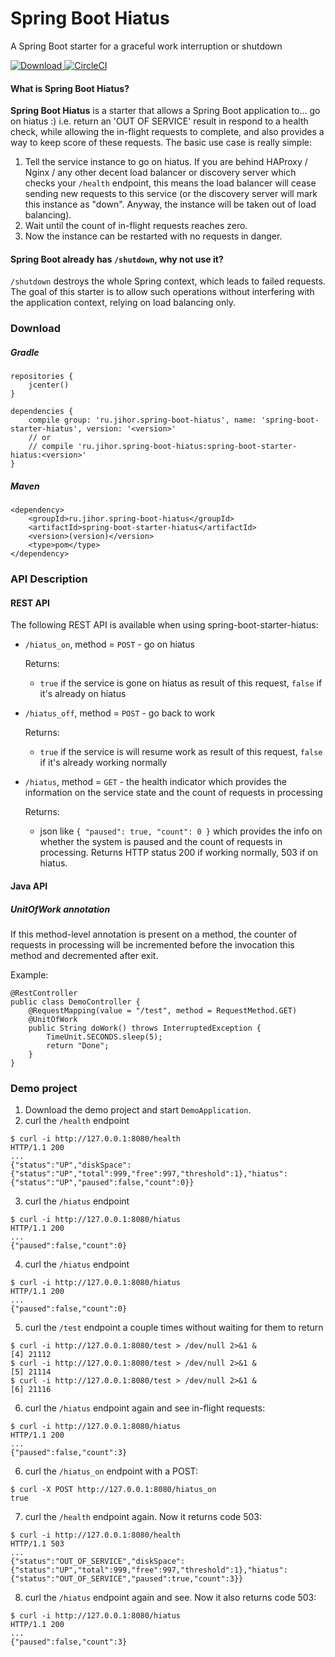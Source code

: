 # Spring Boot Hiatus
A Spring Boot starter for a graceful work interruption or shutdown 

[ ![Download](https://api.bintray.com/packages/jihor/maven/spring-boot-hiatus/images/download.svg) ](https://bintray.com/jihor/maven/spring-boot-hiatus/_latestVersion)
[![CircleCI](https://circleci.com/gh/jihor/spring-boot-hiatus/tree/master.svg?style=shield)](https://circleci.com/gh/jihor/spring-boot-hiatus/tree/master)

#### What is Spring Boot Hiatus?
**Spring Boot Hiatus** is a starter that allows a Spring Boot application to... go on hiatus :) i.e. return an 'OUT OF SERVICE' result in respond to a health check, while allowing the in-flight requests to complete, and also provides a way to keep score of these requests. The basic use case is really simple:
1. Tell the service instance to go on hiatus. If you are behind HAProxy / Nginx / any other decent load balancer or discovery server which checks your `/health` endpoint, this means the load balancer will cease sending new requests to this service (or the discovery server will mark this instance as "down". Anyway, the instance will be taken out of load balancing). 
2. Wait until the count of in-flight requests reaches zero. 
3. Now the instance can be restarted with no requests in danger.

#### Spring Boot already has `/shutdown`, why not use it?
`/shutdown` destroys the whole Spring context, which leads to failed requests. The goal of this starter is to allow such operations without interfering with the application context, relying on load balancing only.


### Download
##### Gradle
```
repositories {
    jcenter()
}

dependencies {
    compile group: 'ru.jihor.spring-boot-hiatus', name: 'spring-boot-starter-hiatus', version: '<version>'
    // or
    // compile 'ru.jihor.spring-boot-hiatus:spring-boot-starter-hiatus:<version>'
}
```
##### Maven
```
<dependency>
    <groupId>ru.jihor.spring-boot-hiatus</groupId>
    <artifactId>spring-boot-starter-hiatus</artifactId>
    <version>(version)</version>
    <type>pom</type>
</dependency>
```

### API Description
#### REST API

The following REST API is available when using spring-boot-starter-hiatus:

* `/hiatus_on`, method = `POST` - go on hiatus
 
    Returns:
    - `true` if the service is gone on hiatus as result of this request, `false` if it's already on hiatus  

* `/hiatus_off`, method = `POST` - go back to work

	Returns:
    - `true` if the service is will resume work as result of this request, `false` if it's already working normally
      
* `/hiatus`, method = `GET` - the health indicator which provides the information on the service state and the count of requests in processing 

    Returns:
    - json like ``
{
    "paused": true,
    "count": 0
}
`` which provides the info on whether the system is paused and the count of requests in processing. Returns HTTP status 200 if working normally, 503 if on hiatus. 

#### Java API
##### UnitOfWork annotation

If this method-level annotation is present on a method, the counter of requests in processing will be incremented before the invocation this method and decremented after exit.

Example:
```
@RestController
public class DemoController {
    @RequestMapping(value = "/test", method = RequestMethod.GET)
    @UnitOfWork
    public String doWork() throws InterruptedException {
        TimeUnit.SECONDS.sleep(5);
        return "Done";
    }
}
```

### Demo project
1. Download the demo project and start `DemoApplication`.
2. curl the `/health` endpoint
```
$ curl -i http://127.0.0.1:8080/health
HTTP/1.1 200                                              
...
{"status":"UP","diskSpace":{"status":"UP","total":999,"free":997,"threshold":1},"hiatus":{"status":"UP","paused":false,"count":0}}
```
3. curl the `/hiatus` endpoint
```
$ curl -i http://127.0.0.1:8080/hiatus
HTTP/1.1 200 
...
{"paused":false,"count":0}
```
4. curl the `/hiatus` endpoint
```
$ curl -i http://127.0.0.1:8080/hiatus
HTTP/1.1 200 
...
{"paused":false,"count":0}
```
5. curl the `/test` endpoint a couple times without waiting for them to return 
```
$ curl -i http://127.0.0.1:8080/test > /dev/null 2>&1 &
[4] 21112
$ curl -i http://127.0.0.1:8080/test > /dev/null 2>&1 &
[5] 21114
$ curl -i http://127.0.0.1:8080/test > /dev/null 2>&1 &
[6] 21116
```
6. curl the `/hiatus` endpoint again and see in-flight requests:
```
$ curl -i http://127.0.0.1:8080/hiatus
HTTP/1.1 200 
...
{"paused":false,"count":3}
```
6. curl the `/hiatus_on` endpoint with a POST:
```
$ curl -X POST http://127.0.0.1:8080/hiatus_on
true
```
7. curl the `/health` endpoint again. Now it returns code 503:
```
$ curl -i http://127.0.0.1:8080/health
HTTP/1.1 503                                              
...
{"status":"OUT_OF_SERVICE","diskSpace":{"status":"UP","total":999,"free":997,"threshold":1},"hiatus":{"status":"OUT_OF_SERVICE","paused":true,"count":3}}
``` 
8. curl the `/hiatus` endpoint again and see. Now it also returns code 503:
```
$ curl -i http://127.0.0.1:8080/hiatus
HTTP/1.1 200 
...
{"paused":false,"count":3}
```